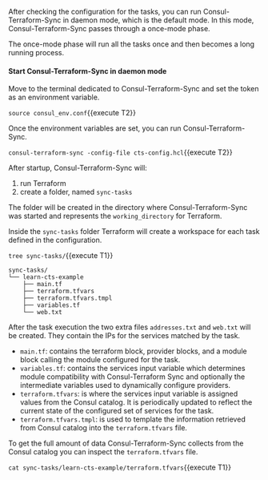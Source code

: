 After checking the configuration for the tasks, you can run Consul-Terraform-Sync in daemon mode, which is the default mode. In this mode, Consul-Terraform-Sync passes through a 
once-mode phase. 

The once-mode phase will run all the tasks once and then becomes a long running process. 

#### Start Consul-Terraform-Sync in daemon mode

Move to the terminal dedicated to Consul-Terraform-Sync and set
the token as an environment variable.

`source consul_env.conf`{{execute T2}}

Once the environment variables are set, you can run Consul-Terraform-Sync.

`consul-terraform-sync -config-file cts-config.hcl`{{execute T2}}

After startup, Consul-Terraform-Sync will:

1. run Terraform 
1. create a folder, named `sync-tasks`
 
The folder will be created in the directory where Consul-Terraform-Sync was started and represents the `working_directory` for Terraform.

Inside the `sync-tasks` folder Terraform will create a 
workspace for each task defined in the configuration.

`tree sync-tasks/`{{execute T1}}

```snapshot
sync-tasks/
└── learn-cts-example
    ├── main.tf
    ├── terraform.tfvars
    ├── terraform.tfvars.tmpl
    ├── variables.tf
    └── web.txt
```

After the task execution the two extra files `addresses.txt` and `web.txt` will 
be created. They contain the IPs for the services matched by the task.

- `main.tf`: contains the terraform block, provider blocks, and a module block 
calling the module configured for the task.
- `variables.tf`: contains the services input variable which determines module 
compatibility with Consul-Terraform Sync and optionally the intermediate 
variables used to dynamically configure providers.
- `terraform.tfvars`: is where the services input variable is assigned values 
from the Consul catalog. It is periodically updated to reflect the current state
of the configured set of services for the task. 
- `terraform.tfvars.tmpl`:  is used to template the information retrieved from
Consul catalog into the `terraform.tfvars` file.

To get the full amount of data Consul-Terraform-Sync collects from the Consul
catalog you can inspect the `terraform.tfvars` file.

`cat sync-tasks/learn-cts-example/terraform.tfvars`{{execute T1}}
